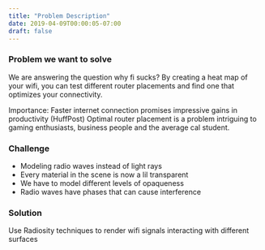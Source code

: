 ```yaml
---
title: "Problem Description"
date: 2019-04-09T00:00:05-07:00
draft: false
---
```

### Problem we want to solve

We are answering the question why fi sucks? By creating a heat map of your wifi, you can test different router placements and find one that optimizes your connectivity.

Importance: Faster internet connection promises impressive gains in productivity (HuffPost) Optimal router placement is a problem intriguing to gaming enthusiasts, business people and the average cal student. 

### Challenge
* Modeling radio waves instead of light rays
* Every material in the scene is now a lil transparent
* We have to model different levels of opaqueness
* Radio waves have phases that can cause interference 

### Solution
Use Radiosity techniques to  render wifi signals interacting with different surfaces 

